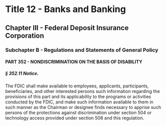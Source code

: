 
# Title 12 - Banks and Banking
## Chapter III - Federal Deposit Insurance Corporation
### Subchapter B - Regulations and Statements of General Policy
#### PART 352 - NONDISCRIMINATION ON THE BASIS OF DISABILITY
##### § 352.11 Notice.

The FDIC shall make available to employees, applicants, participants, beneficiaries, and other interested persons such information regarding the provisions of this part and its applicability to the programs or activities conducted by the FDIC, and make such information available to them in such manner as the Chairman or designee finds necessary to apprise such persons of the protections against discrimination under section 504 or technology access provided under section 508 and this regulation.
